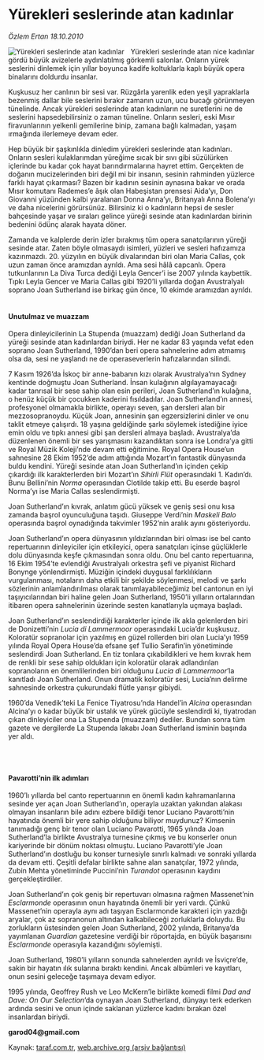 # Yürekleri seslerinde atan kadınlar

*Özlem Ertan 18.10.2010*

<div class="yazi"><img align="left" alt="Yürekleri seslerinde atan kadınlar" border="0" src="http://www.taraf.com.tr/fotoraflar/makaleler/yurekleri-seslerinde-atan-kadinlar_1295_orijinal.jpg" style="border-right-width:10px; border-color:#FFFFFF"/><p>Yürekleri seslerinde atan nice kadınlar gördü büyük avizelerle aydınlatılmış görkemli salonlar. Onların yürek seslerini dinlemek için yıllar boyunca kadife koltuklarla kaplı büyük opera binalarını doldurdu insanlar. </p>
<p>Kuşkusuz her canlının bir sesi var. Rüzgârla yarenlik eden yeşil yapraklarla bezenmiş dallar bile seslerini bırakır zamanın uzun, ucu bucağı görünmeyen tünelinde. Ancak yürekleri seslerinde atan kadınların ne suretlerini ne de seslerini hapsedebilirsiniz o zaman tüneline. Onların sesleri, eski Mısır firavunlarının yelkenli gemilerine binip, zamana bağlı kalmadan, yaşam ırmağında ilerlemeye devam eder. </p>
<p>Hep büyük bir şaşkınlıkla dinledim yürekleri seslerinde atan kadınları. Onların sesleri kulaklarımdan yüreğime sıcak bir sıvı gibi süzülürken içlerinde bu kadar çok hayat barındırmalarına hayret ettim. Gerçekten de doğanın mucizelerinden biri değil mi bir insanın, sesinin rahminden yüzlerce farklı hayat çıkarması? Bazen bir kadının sesinin aynasına bakar ve orada Mısır komutanı Rademes’e âşık olan Habeşistan prensesi Aida’yı, Don Giovanni yüzünden kalbi yaralanan Donna Anna’yı, Britanyalı Anna Bolena’yı ve daha nicelerini görürsünüz. Bilirsiniz ki o kadınların hepsi de sesler bahçesinde yaşar ve sıraları gelince yüreği sesinde atan kadınlardan birinin bedenini ödünç alarak hayata döner. </p>
<p>Zamanda ve kalplerde derin izler bırakmış tüm opera sanatçılarının yüreği sesinde atar. Zaten böyle olmasaydı isimleri, yüzleri ve sesleri hafızamıza kazınmazdı. 20. yüzyılın en büyük divalarından biri olan Maria Callas, çok uzun zaman önce aramızdan ayrıldı. Ama sesi hâlâ capcanlı. Opera tutkunlarının La Diva Turca dediği Leyla Gencer’i ise 2007 yılında kaybettik. Tıpkı Leyla Gencer ve Maria Callas gibi 1920’li yıllarda doğan Avustralyalı soprano Joan Sutherland ise birkaç gün önce, 10 ekimde aramızdan ayrıldı. </p>
<h4><br/>Unutulmaz ve muazzam </h4>
<p>Opera dinleyicilerinin La Stupenda (muazzam) dediği Joan Sutherland da yüreği sesinde atan kadınlardan biriydi. Her ne kadar 83 yaşında vefat eden soprano Joan Sutherland, 1990’dan beri opera sahnelerine adım atmamış olsa da, sesi ne yaşlandı ne de operaseverlerin hafızalarından silindi. </p>
<p>7 Kasım 1926’da İskoç bir anne-babanın kızı olarak Avustralya’nın Sydney kentinde doğmuştu Joan Sutherland. İnsan kulağının algılayamayacağı kadar tanrısal bir sese sahip olan esin perileri, Joan Sutherland’ın kulağına, o henüz küçük bir çocukken kaderini fısıldadılar. Joan Sutherland’ın annesi, profesyonel olmamakla birlikte, operayı seven, şan dersleri alan bir mezzosopranoydu. Küçük Joan, annesinin şan egzersizlerini dinler ve onu taklit etmeye çalışırdı. 18 yaşına geldiğinde şarkı söylemek istediğine iyice emin oldu ve tıpkı annesi gibi şan dersleri almaya başladı. Avustralya’da düzenlenen önemli bir ses yarışmasını kazandıktan sonra ise Londra’ya gitti ve Royal Müzik Koleji’nde devam etti eğitimine. Royal Opera House’un sahnesine 28 Ekim 1952’de adım attığında Mozart’ın fantastik dünyasında buldu kendini. Yüreği sesinde atan Joan Sutherland’ın içinden çekip çıkardığı ilk karakterlerden biri Mozart’ın <i>Sihirli Flüt</i> operasındaki 1. Kadın’dı. Bunu Bellini’nin <i>Norma</i> operasından Clotilde takip etti. Bu eserde başrol Norma’yı ise Maria Callas seslendirmişti. </p>
<p>Joan Sutherland’ın kıvrak, anlatım gücü yüksek ve geniş sesi onu kısa zamanda başrol oyunculuğuna taşıdı. Giuseppe Verdi’nin <i>Maskeli Balo</i> operasında başrol oynadığında takvimler 1952’nin aralık ayını gösteriyordu. </p>
<p>Joan Sutherland’ın opera dünyasının yıldızlarından biri olması ise bel canto repertuarının dinleyiciler için etkileyici, opera sanatçıları içinse güçlüklerle dolu dünyasında keşfe çıkmasından sonra oldu. Onu bel canto repertuarına, 16 Ekim 1954’te evlendiği Avustralyalı orkestra şefi ve piyanist Richard Bonynge yönlendirmişti. Müziğin içindeki duygusal farklılıkların vurgulanması, notaların daha etkili bir şekilde söylenmesi, melodi ve şarkı sözlerinin anlamlandırılması olarak tanımlayabileceğimiz bel cantonun en iyi taşıyıcılarından biri haline gelen Joan Sutherland, 1950’li yılların ortalarından itibaren opera sahnelerinin üzerinde sesten kanatlarıyla uçmaya başladı. </p>
<p>Joan Sutherland’ın seslendirdiği karakterler içinde ilk akla gelenlerden biri de Donizetti’nin <i>Lucia di Lammermoor</i> operasındaki Lucia’dır kuşkusuz. Koloratür sopranolar için yazılmış en güzel rollerden biri olan Lucia’yı 1959 yılında Royal Opera House’da efsane şef Tullio Serafin’in yönetiminde seslendirdi Joan Sutherland. En tiz tonlara çıkabildikleri ve hem kıvrak hem de renkli bir sese sahip oldukları için koloratür olarak adlandırılan sopranoların en önemlilerinden biri olduğunu <i>Lucia di Lammermoor</i>’la kanıtladı Joan Sutherland. Onun dramatik koloratür sesi, Lucia’nın delirme sahnesinde orkestra çukurundaki flütle yarışır gibiydi. </p>
<p>1960’da Venedik’teki La Fenice Tiyatrosu’nda Handel’in <i>Alcina</i> operasından Alcina’yı o kadar büyük bir ustalık ve yürek gücüyle seslendirdi ki, tiyatrodan çıkan dinleyiciler ona La Stupenda (muazzam) dediler. Bundan sonra tüm gazete ve dergilerde La Stupenda lakabı Joan Sutherland isminin başında yer aldı. </p>
<p><b> </b></p>
<h4><br/>Pavarotti’nin ilk adımları</h4>
<p>1960’lı yıllarda bel canto repertuarının en önemli kadın kahramanlarına sesinde yer açan Joan Sutherland’ın, operayla uzaktan yakından alakası olmayan insanların bile adını ezbere bildiği tenor Luciano Pavarotti’nin hayatında önemli bir yere sahip olduğunu biliyor muydunuz? Kimsenin tanımadığı genç bir tenor olan Luciano Pavarotti, 1965 yılında Joan Sutherland’la birlikte Avustralya turnesine çıkmış ve bu konserler onun kariyerinde bir dönüm noktası olmuştu. Luciano Pavarotti’yle Joan Sutherland’ın dostluğu bu konser turnesiyle sınırlı kalmadı ve sonraki yıllarda da devam etti. Çeşitli defalar birlikte sahne alan sanatçılar, 1972 yılında, Zubin Mehta yönetiminde Puccini’nin <i>Turandot </i>operasının kaydını gerçekleştirdiler. </p>
<p>Joan Sutherland’ın çok geniş bir repertuvarı olmasına rağmen Massenet’nin <i>Esclarmonde</i> operasının onun hayatında önemli bir yeri vardı. Çünkü Massenet’nin operayla aynı adı taşıyan Esclarmonde karakteri için yazdığı aryalar, çok az sopranonun altından kalkabileceği zorluklarla doluydu. Bu zorlukların üstesinden gelen Joan Sutherland, 2002 yılında, Britanya’da yayımlanan <i>Guardian</i> gazetesine verdiği bir röportajda, en büyük başarısını <i>Esclarmonde</i> operasıyla kazandığını söylemişti. </p>
<p>Joan Sutherland, 1980’li yılların sonunda sahnelerden ayrıldı ve İsviçre’de, sakin bir hayatın ılık sularına bıraktı kendini. Ancak albümleri ve kayıtları, onun sesini geleceğe taşımaya devam ediyor. </p>
<p>1995 yılında, Geoffrey Rush ve Leo McKern’le birlikte komedi filmi <i>Dad and Dave: On Our Selection</i>’da oynayan Joan Sutherland, dünyayı terk ederken ardında sesini ve onun içinde saklanan yüzlerce kadını bırakan özel insanlardan biriydi.</p>
<p><b>garod04@gmail.com</b></p></div>

Kaynak: [taraf.com.tr](http://www.taraf.com.tr:80/ozlem-ertan/makale-yurekleri-seslerinde-atan-kadinlar.htm), [web.archive.org (arşiv bağlantısı)](http://web.archive.org/web/20101020142442/http://www.taraf.com.tr:80/ozlem-ertan/makale-yurekleri-seslerinde-atan-kadinlar.htm)
